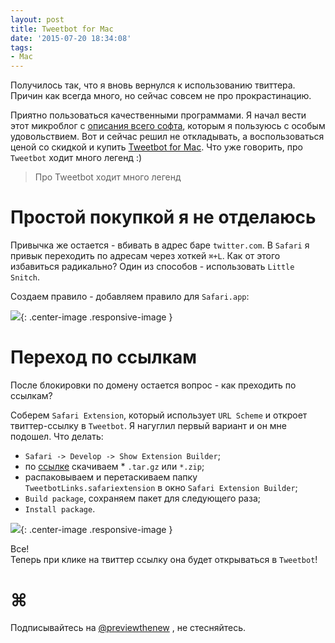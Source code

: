```yaml
---
layout: post
title: Tweetbot for Mac
date: '2015-07-20 18:34:08'
tags:
- Mac
---
```


Получилось так, что я вновь вернулся к использованию твиттера.
Причин как всегда много, но сейчас совсем не про прокрастинацию.

Приятно пользоваться качественными программами. Я начал вести этот микроблог с [описания всего софта](http://pavel.miroshnichen.co/2015/01/17/setup-2015/), которым я пользуюсь с особым удовольствием. Вот и сейчас решил не откладывать, а воспользоваться ценой со скидкой и купить [Tweetbot for Mac](https://geo.itunes.apple.com/ru/app/tweetbot-for-twitter/id557168941?mt=12&uo=4&at=1001l9qh&ct=blog). Что уже говорить, про `Tweetbot` ходит много легенд :)

>Про Tweetbot ходит много легенд

# Простой покупкой я не отделаюсь
Привычка же остается - вбивать в адрес баре `twitter.com`. В `Safari` я привык переходить по адресам через хоткей `⌘+L`. Как от этого избавиться радикально? Один из способов - использовать `Little Snitch`.

Создаем правило - добавляем правило для `Safari.app`:

![](http://pavel.miroshnichen.co/images/2015/07/Screen-Shot-2015-07-20-at-21-03-19.png){: .center-image .responsive-image }

# Переход по ссылкам
После блокировки по домену остается вопрос - как преходить по ссылкам?

Соберем `Safari Extension`, который использует `URL Scheme` и откроет твиттер-ссылку в `Tweetbot`. Я нагуглил первый вариант и он мне подошел. Что делать:

* `Safari -> Develop -> Show Extension Builder`;
* по [ссылке](http://robmathers.github.io/tweetbotlinks/) скачиваем * `.tar.gz` или `*.zip`;
* распаковываем и перетаскиваем папку `TweetbotLinks.safariextension` в окно `Safari Extension Builder`;
* `Build package`, сохраняем пакет для следующего раза;
* `Install package`.

![](http://pavel.miroshnichen.co/images/2015/07/Screen-Shot-2015-07-20-at-21-11-57-1.png){: .center-image .responsive-image }


Все!   
Теперь при клике на твиттер ссылку она будет открываться в `Tweetbot`!

# ⌘ 

Подписывайтесь на [@previewthenew](https://twitter.com/previewthenew) , не стесняйтесь.
